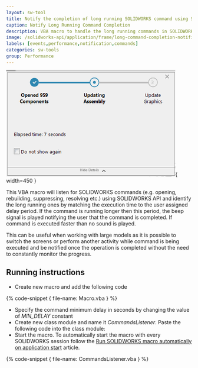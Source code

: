 ```yaml
---
layout: sw-tool
title: Notify the completion of long running SOLIDWORKS command using SOLIDWORKS API
caption: Notify Long Running Command Completion
description: VBA macro to handle the long running commands in SOLIDWORKS (open, rebuild, suppress etc.) and beep to notify its completion
image: /solidworks-api/application/frame/long-command-completion-notifier/opening-file-progressbar.png
labels: [events,performance,notification,commands]
categories: sw-tools
group: Performance
---
```

![Opening large assembly document in SOLIDWORKS](opening-file-progressbar.png){ width=450 }

This VBA macro will listen for SOLIDWORKS commands (e.g. opening, rebuilding, suppressing, resolving etc.) using SOLIDWORKS API and identify the long running ones by matching the execution time to the user assigned delay period. If the command is running longer then this period, the beep signal is played notifying the user that the command is completed. If command is executed faster than no sound is played.

This can be useful when working with large models as it is possible to switch the screens or perform another activity while command is being executed and be notified once the operation is completed without the need to constantly monitor the progress.

## Running instructions

* Create new macro and add the following code

{% code-snippet { file-name: Macro.vba } %}

* Specify the command minimum delay in seconds by changing the value of *MIN_DELAY* constant
* Create new class module and name it *CommandsListener*. Paste the following code into the class module:
* Start the macro. To automatically start the macro with every SOLIDWORKS session follow the [Run SOLIDWORKS macro automatically on application start](/solidworks-api/getting-started/macros/run-macro-on-solidworks-start/) article.

{% code-snippet { file-name: CommandsListener.vba } %}

